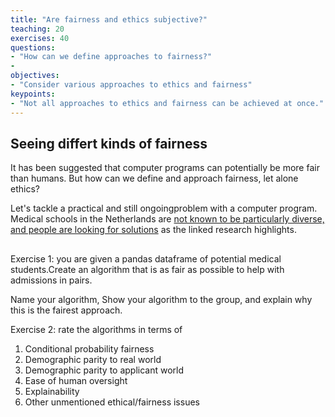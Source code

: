 ```yaml
---
title: "Are fairness and ethics subjective?"
teaching: 20
exercises: 40
questions:
- "How can we define approaches to fairness?"
- 
objectives:
- "Consider various approaches to ethics and fairness"
keypoints:
- "Not all approaches to ethics and fairness can be achieved at once."
---
```


## Seeing differt kinds of fairness

It has been suggested that computer programs can potentially be more fair than humans. But how can we define and approach fairness, let alone ethics?

Let's tackle a practical and still ongoingproblem with a computer program. Medical schools in the Netherlands are [not known to be particularly diverse, and people are looking for solutions](https://pure.rug.nl/ws/portalfiles/portal/208903085/Selection_for_health_professions_education_leads_to_increased_inequality_of_opportunity_and_decreased_student_diversity_in_The_Netherlands_but_lottery_is_no_solution_A_retrospective_multi_cohort_study.pdf) as the linked research highlights. 


## 
Exercise 1: you are given a pandas dataframe of potential medical students.Create an algorithm that is as fair as possible to help with admissions in pairs.

Name your algorithm, Show your algorithm to the group, and explain why this is the fairest approach.

Exercise 2: rate the algorithms in terms of

1. Conditional probability fairness
2. Demographic parity to real world
3. Demographic parity to applicant world
4. Ease of human oversight
5. Explainability
6. Other unmentioned ethical/fairness issues





